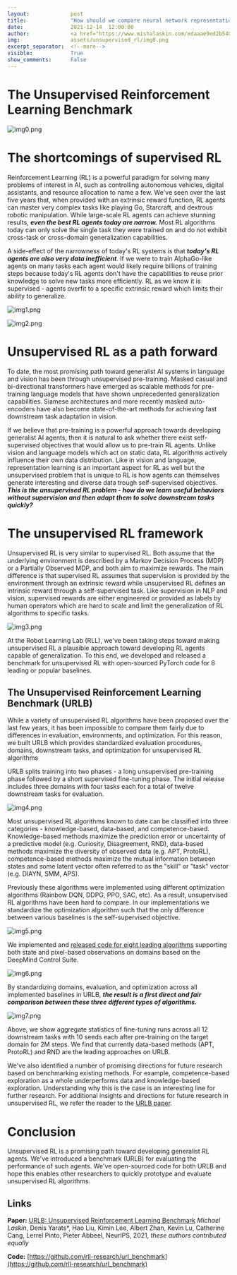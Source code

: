 ```yaml
---
layout:             post
title:              "How should we compare neural network representations?"
date:               2021-12-14  12:00:00
author:             <a href="https://www.mishalaskin.com/edaaae9ed2b54016a66a0e315a9c9f63">Misha Laskin</a> and <a href="https://cs.nyu.edu/~dy1042/">Denis Yarats</a>
img:                assets/unsupervised_rl/img0.png
excerpt_separator:  <!--more-->
visible:            True
show_comments:      False
---
```


<!--
These are comments in HTML. The above header text is needed to format the
title, authors, etc. The "example_post" is an example representative image (not
GIF) that we use for each post for tweeting (see below as well) and for the
emails to subscribers. Please provide this image (and any other images and
GIFs) in the blog to the BAIR Blog editors directly.

The text directly below gets tweets to work. Please adjust according to your
post.

The `static/blog` directory is a location on the blog server which permanently
stores the images/GIFs in BAIR Blog posts. Each post has a subdirectory under
this for its images (titled `example_post` here, please change).

Keeping the post visbility as False will mean the post is only accessible if
you know the exact URL.

You can also turn on Disqus comments, but we recommend disabling this feature.
-->

<!-- twitter -->
<meta name="twitter:title" content="The Unsupervised Reinforcement Learning Benchmark">
<meta name="twitter:card" content="summary_large_image">
<meta name="twitter:image" content="https://bair.berkeley.edu/static/blog/unsupervised_rl/img0.png">

<meta name="keywords" content="unsupervised learning, reinforcement learning, benchmark">
<meta name="description" content="Blog post about unsupervised reinforcement learning and benchmarking unsupervised RL algorithms">
<meta name="author" content="Misha Laskin, Denis Yarats">

<!--
The actual text for the post content appears below.  Text will appear on the
homepage, i.e., https://bair.berkeley.edu/blog/ but we only show part of the
posts on the homepage. The rest is accessed via clicking 'Continue'. This is
enforced with the `more` excerpt separator.
-->

# The Unsupervised Reinforcement Learning Benchmark

![img0.png](https://bair.berkeley.edu/static/blog/unsupervised-rl/img0.png)

# The shortcomings of supervised RL

Reinforcement Learning (RL) is a powerful paradigm for solving many problems of interest in AI, such as controlling autonomous vehicles, digital assistants, and resource allocation to name a few. We've seen over the last five years that, when provided with an extrinsic reward function, RL agents can master very complex tasks like playing Go, Starcraft, and dextrous robotic manipulation. While large-scale RL agents can achieve stunning results, ***even the best RL agents today are narrow.*** Most RL algorithms today can only solve the single task they were trained on and do not exhibit cross-task or cross-domain generalization capabilities.

A side-effect of the narrowness of today's RL systems is that ***today's RL agents are also very data inefficient***. If we were to train AlphaGo-like agents on many tasks each agent would likely require billions of training steps because today's RL agents don't have the capabilities to reuse prior knowledge to solve new tasks more efficiently. RL as we know it is supervised - agents overfit to a specific extrinsic reward which limits their ability to generalize.

![img1.png](https://bair.berkeley.edu/static/blog/unsupervised-rl/img1.png)

![img2.png](https://bair.berkeley.edu/static/blog/unsupervised-rl/img2.png)

# Unsupervised RL as a path forward

To date, the most promising path toward generalist AI systems in language and vision has been through unsupervised pre-training. Masked casual and bi-directional transformers have emerged as scalable methods for pre-training language models that have shown unprecedented generalization capabilities. Siamese architectures and more recently masked auto-encoders have also become state-of-the-art methods for achieving fast downstream task adaptation in vision.

If we believe that pre-training is a powerful approach towards developing generalist AI agents, then it is natural to ask whether there exist self-supervised objectives that would allow us to pre-train RL agents. Unlike vision and language models which act on static data, RL algorithms actively influence their own data distribution. Like in vision and language, representation learning is an important aspect for RL as well but the unsupervised problem that is unique to RL is how agents can themselves generate interesting and diverse data trough self-supervised objectives. ***This is the unsupervised RL problem - how do we learn useful behaviors without supervision and then adapt them to solve downstream tasks quickly?***

# The unsupervised RL framework

Unsupervised RL is very similar to supervised RL. Both assume that the underlying environment is described by a Markov Decision Process (MDP) or a Partially Observed MDP, and both aim to maximize rewards. The main difference is that supervised RL assumes that supervision is provided by the environment through an extrinsic reward while unsupervised RL defines an intrinsic reward through a self-supervised task. Like supervision in NLP and vision, supervised rewards are either engineered or provided as labels by human operators which are hard to scale and limit the generalization of RL algorithms to specific tasks.

![img3.png](https://bair.berkeley.edu/static/blog/unsupervised-rl/img3.png)

At the Robot Learning Lab (RLL), we've been taking steps toward making unsupervised RL a plausible approach toward developing RL agents capable of generalization. To this end, we developed and released a benchmark for unsupervised RL with open-sourced PyTorch code for 8 leading or popular baselines.

## The Unsupervised Reinforcement Learning Benchmark (URLB)

While a variety of unsupervised RL algorithms have been proposed over the last few years, it has been impossible to compare them fairly due to differences in evaluation, environments, and optimization. For this reason, we built URLB which provides standardized evaluation procedures, domains, downstream tasks, and optimization for unsupervised RL algorithms

URLB splits training into two phases - a long unsupervised pre-training phase followed by a short supervised fine-tuning phase. The initial release includes three domains with four tasks each for a total of twelve downstream tasks for evaluation. 

![img4.png](https://bair.berkeley.edu/static/blog/unsupervised-rl/img4.png)

Most unsupervised RL algorithms known to date can be classified into three categories - knowledge-based, data-based, and competence-based. Knowledge-based methods maximize the prediction error or uncertainty of a predictive model (e.g. Curiosity, Disagreement, RND), data-based methods maximize the diversity of observed data (e.g. APT, ProtoRL), competence-based methods maximize the mutual information between states and some latent vector often referred to as the "skill" or "task" vector (e.g. DIAYN, SMM, APS). 

Previously these algorithms were implemented using different optimization algorithms (Rainbow DQN, DDPG, PPO, SAC, etc). As a result, unsupervised RL algorithms have been hard to compare. In our implementations we standardize the optimization algorithm such that the only difference between various baselines is the self-supervised objective. 

![img5.png](https://bair.berkeley.edu/static/blog/unsupervised-rl/img5.png)

We implemented and [released code for eight leading algorithms](https://github.com/rll-research/url_benchmark) supporting both state and pixel-based observations on domains based on the DeepMind Control Suite.

![img6.png](https://bair.berkeley.edu/static/blog/unsupervised-rl/img6.png)

By standardizing domains, evaluation, and optimization across all implemented baselines in URLB, ***the result is a first direct and fair comparison between these three different types of algorithms.*** 

![img7.png](https://bair.berkeley.edu/static/blog/unsupervised-rl/img7.png)

Above, we show aggregate statistics of fine-tuning runs across all 12 downstream tasks with 10 seeds each after pre-training on the target domain for 2M steps. We find that currently data-based methods (APT, ProtoRL) and RND are the leading approaches on URLB. 

We've also identified a number of promising directions for future research based on benchmarking existing methods. For example, competence-based exploration as a whole underperforms data and knowledge-based exploration. Understanding why this is the case is an interesting line for further research. For additional insights and directions for future research in unsupervised RL, we refer the reader to the [URLB paper](https://openreview.net/forum?id=lwrPkQP_is).

# Conclusion

Unsupervised RL is a promising path toward developing generalist RL agents. We've introduced a benchmark (URLB) for evaluating the performance of such agents. We've open-sourced code for both URLB and hope this enables other researchers to quickly prototype and evaluate unsupervised RL algorithms.

## Links

**Paper:** [URLB: Unsupervised Reinforcement Learning Benchmark](https://openreview.net/forum?id=lwrPkQP_is)
*Michael Laskin*, Denis Yarats*, Hao Liu, Kimin Lee, Albert Zhan, Kevin Lu, Catherine Cang, Lerrel Pinto, Pieter Abbeel, NeurIPS, 2021, *these authors contributed equally* 

**Code:** [https://github.com/rll-research/url_benchmark](https://github.com/rll-research/url_benchmark)
